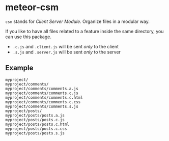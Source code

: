 # meteor-csm

`csm` stands for *Client Server Module*. Organize files in a modular way.

If you like to have all files related to a feature inside the same directory, you can use this package.

- `.c.js` and `.client.js` will be sent *only* to the client
- `.s.js` and `.server.js` will be sent *only* to the server

## Example

    myproject/
    myproject/comments/
    myproject/comments/comments.a.js
    myproject/comments/comments.c.js
    myproject/comments/comments.c.html
    myproject/comments/comments.c.css
    myproject/comments/comments.s.js
    myproject/posts/
    myproject/posts/posts.a.js
    myproject/posts/posts.c.js
    myproject/posts/posts.c.html
    myproject/posts/posts.c.css
    myproject/posts/posts.s.js
